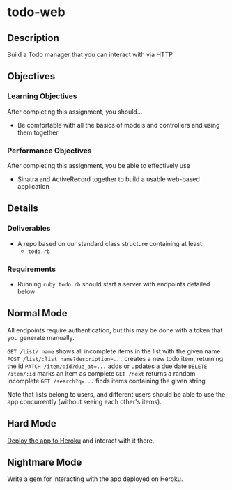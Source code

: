 # todo-web

## Description

Build a Todo manager that you can interact with via HTTP

## Objectives

### Learning Objectives

After completing this assignment, you should…

* Be comfortable with all the basics of models and controllers and using them together


### Performance Objectives

After completing this assignment, you be able to effectively use

* Sinatra and ActiveRecord together to build a usable web-based application



## Details

### Deliverables

* A repo based on our standard class structure containing at least:
  * `todo.rb`

### Requirements

* Running `ruby todo.rb` should start a server with endpoints detailed below

## Normal Mode

All endpoints require authentication, but this may be done with a token that you generate manually.

`GET /list/:name` shows all incomplete items in the list with the given name
`POST /list/:list_name?description=...` creates a new todo item, returning the id
`PATCH /item/:id?due_at=...` adds or updates a due date
`DELETE /item/:id` marks an item as complete
`GET /next` returns a random incomplete
`GET /search?q=...` finds items containing the given string

Note that lists belong to users, and different users should be able to use the app concurrently (without seeing each other's items).

## Hard Mode

[Deploy the app to Heroku](https://devcenter.heroku.com/articles/rack) and interact with it there.

## Nightmare Mode

Write a gem for interacting with the app deployed on Heroku.
